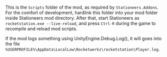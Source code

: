 This is the `Scripts` folder of the mod, as required by `Stationeers.Addons`.
For the comfort of development, hardlink this folder into your mod folder inside Stationeers mod directory.
After that, start Stationeers as `rocketstation.exe --live-reload`, and press `Ctrl-R` during the game
to recompile and reload mod scripts.

If the mod logs something using UnityEngine.Debug.Log(), it will goes into the file
`%USERPROFILE%\AppData\LocalLow\Rocketwerkz\rocketstation\Player.log`.
